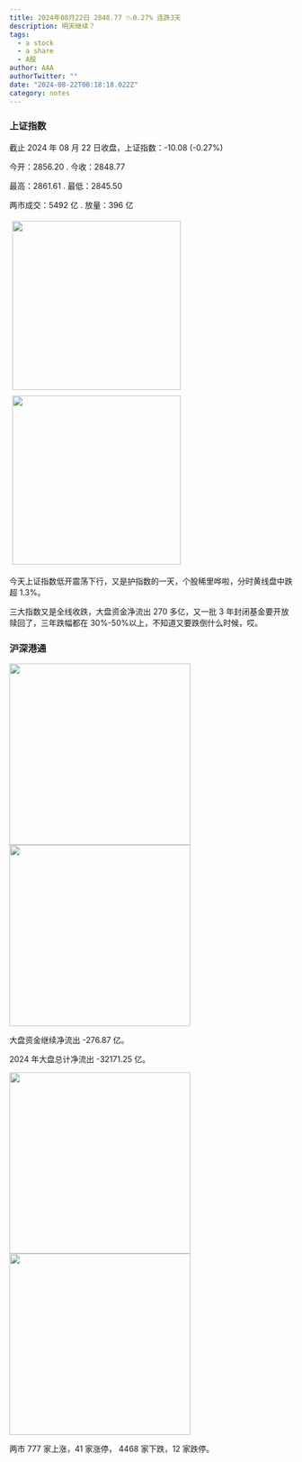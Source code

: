 ```yaml
---
title: 2024年08月22日 2848.77 📉0.27% 连跌3天
description: 明天继续？
tags:
  - a stock
  - a share
  - A股
author: AAA
authorTwitter: ""
date: "2024-08-22T08:18:18.022Z"
category: notes
---
```


### 上证指数

截止 2024 年 08 月 22 日收盘，上证指数：<span class="font-semibold text-g-5">-10.08 (-0.27%)</span>

今开：<span class="font-semibold text-g-5">2856.20 </span> . 今收：<span class="font-semibold text-g-5">2848.77 </span>

最高：<span class="font-semibold text-r-5">2861.61 </span> . 最低：<span class="font-semibold text-g-5">2845.50 </span>

两市成交：<span class="font-semibold">5492 亿</span> . 放量：<span class="font-semibold text-r-6">396 亿</span>

<img src="/images/uploads/2024-08/20240822-zs-sh.png" style="width: 300px;display:inline-block;margin: 5px">
<img src="/images/uploads/2024-08/20240822-zs-sh-rk.png" style="width: 300px;display:inline-block;margin: 5px">

今天上证指数低开震荡下行，又是护指数的一天，个股稀里哗啦，分时黄线盘中跌超 1.3%。

三大指数又是全线收跌，大盘资金净流出 270 多亿，又一批 3 年封闭基金要开放赎回了，三年跌幅都在 30%-50%以上，不知道又要跌倒什么时候，哎。

### 沪深港通

<img src="/images/uploads/2024-08/20240822-zs-global.png" width="322">

<img src="/images/uploads/2024-08/20240822-zs-bs.png" width="322">

大盘资金继续净流出 <span class="font-semibold text-g-5">-276.87 亿</span>。

2024 年大盘总计净流出 <span class="font-semibold text-g-8">-32171.25 </span>亿。

<img src="/images/uploads/2024-08/20240822-zs-as.png" width="322">
<img src="/images/uploads/2024-08/20240822-zs-zdtj.png" width="322">

两市 <span class="text-r-5">777</span> 家上涨，41 家涨停， <span class="font-semibold text-g-6">4468</span> 家下跌，12 家跌停。
